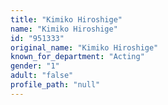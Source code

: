 ```yaml
---
title: "Kimiko Hiroshige"
name: "Kimiko Hiroshige"
id: "951333"
original_name: "Kimiko Hiroshige"
known_for_department: "Acting"
gender: "1"
adult: "false"
profile_path: "null"
---
```

